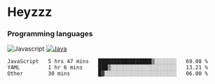 # Heyzzz  

### Programming languages  

![Javascript](https://img.shields.io/badge/-Javascript-262626?style=for-the-badge&logo=javascript)
[![Java](https://img.shields.io/badge/-Java-262626?style=for-the-badge&logo=openjdk)](https://java.com)

<!--START_SECTION:waka-->

```text
JavaScript   5 hrs 47 mins   █████████████████▒░░░░░░░   69.08 %
YAML         1 hr 6 mins     ███▒░░░░░░░░░░░░░░░░░░░░░   13.21 %
Other        30 mins         █▓░░░░░░░░░░░░░░░░░░░░░░░   06.00 %
```

<!--END_SECTION:waka-->
